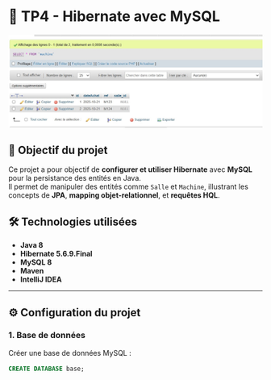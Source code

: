 # 🧩 TP4 - Hibernate avec MySQL
![Capture](https://github.com/AsmaElmourabite/TP4/blob/main/Capture%20d%E2%80%99%C3%A9cran%202025-10-21%20225611.jpg)

## 🎯 Objectif du projet
Ce projet a pour objectif de **configurer et utiliser Hibernate** avec **MySQL** pour la persistance des entités en Java.  
Il permet de manipuler des entités comme `Salle` et `Machine`, illustrant les concepts de **JPA**, **mapping objet-relationnel**, et **requêtes HQL**.





## 🛠️ Technologies utilisées
- **Java 8**
- **Hibernate 5.6.9.Final**
- **MySQL 8**
- **Maven**
- **IntelliJ IDEA**

---

## ⚙️ Configuration du projet

### 1. Base de données
Créer une base de données MySQL :
```sql
CREATE DATABASE base;

